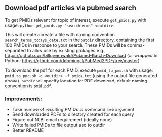 
## Download pdf articles via pubmed search 

To get PMIDs relevant for topic of interest, execute `get_pmids.py` with usage: 
`python get_pmids.py "searchterms" <outdir>`

This will create a create a file with naming convention `search_terms_todays_date.txt` in the `outdir` directory, containing the first 100 PMIDs in response to your search. These PMIDs will be comma-separated to allow use by existing packages e.g., https://github.com/billgreenwald/Pubmed-Batch-Download (or wrapped in Python: https://github.com/ddomingof/PubMed2PDF/tree/master). 

To download the pdf for each PMID, execute `pmid_to_pmc.sh` with usage: 
`pmid_to_pmc.sh -o <outdir> -f pmids.txt` (using the output file generated above). `outdir` will specify location for PDF download; default naming convention is `pmid.pdf`. 

### Improvements: 
- Take number of resulting PMIDs as command line argument
- Send downloaded PDFs to directory created for each query 
- Figure out NCBI email requirement (ideally none)
- Write failed PMIDs to file output also to outdir 
- Better README 